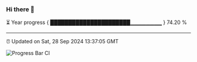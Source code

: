 ### Hi there 👋

⏳ Year progress { ██████████████████████▁▁▁▁▁▁▁▁ } 74.20 %

---

⏰ Updated on Sat, 28 Sep 2024 13:37:05 GMT

![Progress Bar CI](https://github.com/IshwaranRudhara/GIT-ACTION/workflows/Progress%20Bar%20CI/badge.svg)

